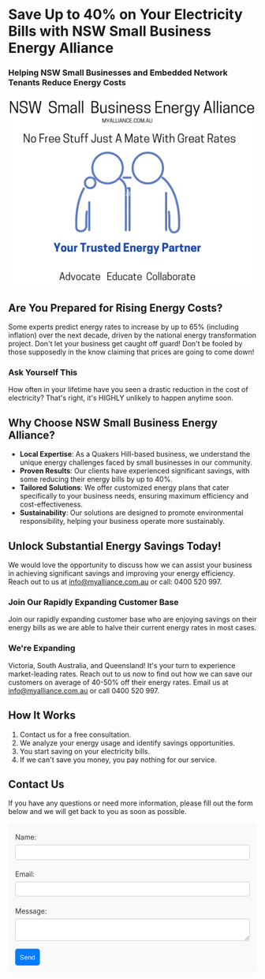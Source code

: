 # Save Up to 40% on Your Electricity Bills with NSW Small Business Energy Alliance

### Helping NSW Small Businesses and Embedded Network Tenants Reduce Energy Costs

![NSW Small Business Energy Alliance. Uniting for Fair Energy Prices & Success. Advocate Educate Collaborate.](/assets/indexV2.png)

## Are You Prepared for Rising Energy Costs?

Some experts predict energy rates to increase by up to 65% (including inflation) over the next decade, driven by the national energy transformation project. Don't let your business get caught off guard! Don't be fooled by those supposedly in the know claiming that prices are going to come down!

### Ask Yourself This
How often in your lifetime have you seen a drastic reduction in the cost of electricity? That's right, it's HIGHLY unlikely to happen anytime soon.

## Why Choose NSW Small Business Energy Alliance?
- **Local Expertise**: As a Quakers Hill-based business, we understand the unique energy challenges faced by small businesses in our community.
- **Proven Results**: Our clients have experienced significant savings, with some reducing their energy bills by up to 40%.
- **Tailored Solutions**: We offer customized energy plans that cater specifically to your business needs, ensuring maximum efficiency and cost-effectiveness.
- **Sustainability**: Our solutions are designed to promote environmental responsibility, helping your business operate more sustainably.

## Unlock Substantial Energy Savings Today!
We would love the opportunity to discuss how we can assist your business in achieving significant savings and improving your energy efficiency. Reach out to us at [info@myalliance.com.au](mailto:info@myalliance.com.au) or call: 0400 520 997.

### Join Our Rapidly Expanding Customer Base
Join our rapidly expanding customer base who are enjoying savings on their energy bills as we are able to halve their current energy rates in most cases.

### We're Expanding
Victoria, South Australia, and Queensland! It's your turn to experience market-leading rates. Reach out to us now to find out how we can save our customers on average of 40-50% off their energy rates. Email us at [info@myalliance.com.au](mailto:info@myalliance.com.au) or call 0400 520 997.

## How It Works
1. Contact us for a free consultation.
2. We analyze your energy usage and identify savings opportunities.
3. You start saving on your electricity bills.
4. If we can't save you money, you pay nothing for our service.

## Contact Us
If you have any questions or need more information, please fill out the form below and we will get back to you as soon as possible.

<div style="max-width: 600px; margin: 0 auto; padding: 1em; background: #f9f9f9; border-radius: 5px;">
  <form action="https://formspree.io/f/manqzvwz" method="post">
    <label for="name" style="margin: .5em 0 .5em; color: #333333; display: block;">Name:</label>
    <input type="text" id="name" name="name" required style="width: 100%; padding: .5em; border: 1px solid #CCCCCC; border-radius: 4px; box-sizing: border-box; margin-bottom: 1em;">  
    <label for="email" style="margin: .5em 0 .5em; color: #333333; display: block;">Email:</label>
    <input type="email" id="email" name="email" required style="width: 100%; padding: .5em; border: 1px solid #CCCCCC; border-radius: 4px; box-sizing: border-box; margin-bottom: 1em;">
    <label for="message" style="margin: .5em 0 .5em; color: #333333; display: block;">Message:</label>
    <textarea id="message" name="message" required style="width: 100%; padding: .5em; border: 1px solid #CCCCCC; border-radius: 4px; box-sizing: border-box; margin-bottom: 1em;"></textarea>
    <button type="submit" style="padding: 0.7em; color: #fff; background-color: #007BFF; border: none; border-radius: 5px; cursor: pointer;">Send</button>
  </form>
</div>
